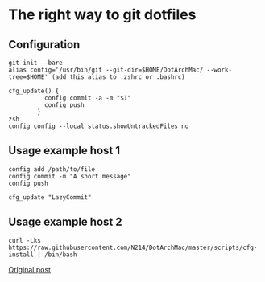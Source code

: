 # The right way to git dotfiles
## Configuration
    git init --bare
    alias config='/usr/bin/git --git-dir=$HOME/DotArchMac/ --work-tree=$HOME' (add this alias to .zshrc or .bashrc)

    cfg_update() { 
              config commit -a -m "$1"
              config push
            }
    zsh
    config config --local status.showUntrackedFiles no

## Usage example host 1
    config add /path/to/file 
    config commit -m "A short message" 
    config push

    cfg_update "LazyCommit"

## Usage example host 2
    curl -Lks https://raw.githubusercontent.com/N214/DotArchMac/master/scripts/cfg-install | /bin/bash
[Original post](https://developer.atlassian.com/blog/2016/02/best-way-to-store-dotfiles-git-bare-repo/)
